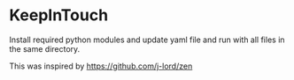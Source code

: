 # KeepInTouch

Install required python modules and update yaml file and run with all files in the same directory.

This was inspired by https://github.com/j-lord/zen